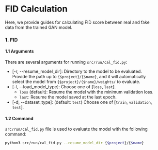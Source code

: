 # FID Calculation
Here, we provide guides for calculating FID score between real and fake data from the trained GAN model.

### 1. FID
#### 1.1 Arguments
There are several arguments for running `src/run/cal_fid.py`:
* [-r, --resume_model_dir]: Directory to the model to be evaluated. Provide the path up to `{$project}/{$name}`, and it will automatically select the model from `{$project}/{$name}/weights/` to evaluate.
* [-l, --load_model_type]: Choose one of [`loss`, `last`].
    * `loss` (default): Resume the model with the minimum validation loss.
    * `last`: Resume the model saved at the last epoch.
* [-d, --dataset_type]: (default: `test`) Choose one of [`train`, `validation`, `test`].


#### 1.2 Command
`src/run/cal_fid.py` file is used to evaluate the model with the following command:
```bash
python3 src/run/cal_fid.py --resume_model_dir {$project}/{$name}
```